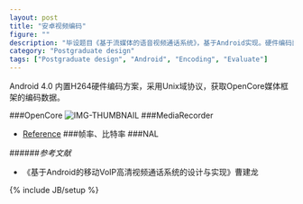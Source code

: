 ```yaml
---
layout: post
title: "安卓视频编码"
figure: ""
description: "毕设题目《基于流媒体的语音视频通话系统》，基于Android实现。硬件编码部分。"
category: "Postgraduate design"
tags: ["Postgraduate design", "Android", "Encoding", "Evaluate"]
---
```


Android 4.0 内置H264硬件编码方案，采用Unix域协议，获取OpenCore媒体框架的编码数据。

###OpenCore
![IMG-THUMBNAIL](http://cyeam.qiniudn.com/opencore.jpg)
###MediaRecorder
+ [Reference](http://developer.android.com/reference/android/media/MediaRecorder.html)
###帧率、比特率
###NAL

######*参考文献*
+ 《基于Android的移动VoIP高清视频通话系统的设计与实现》曹建龙

{% include JB/setup %}